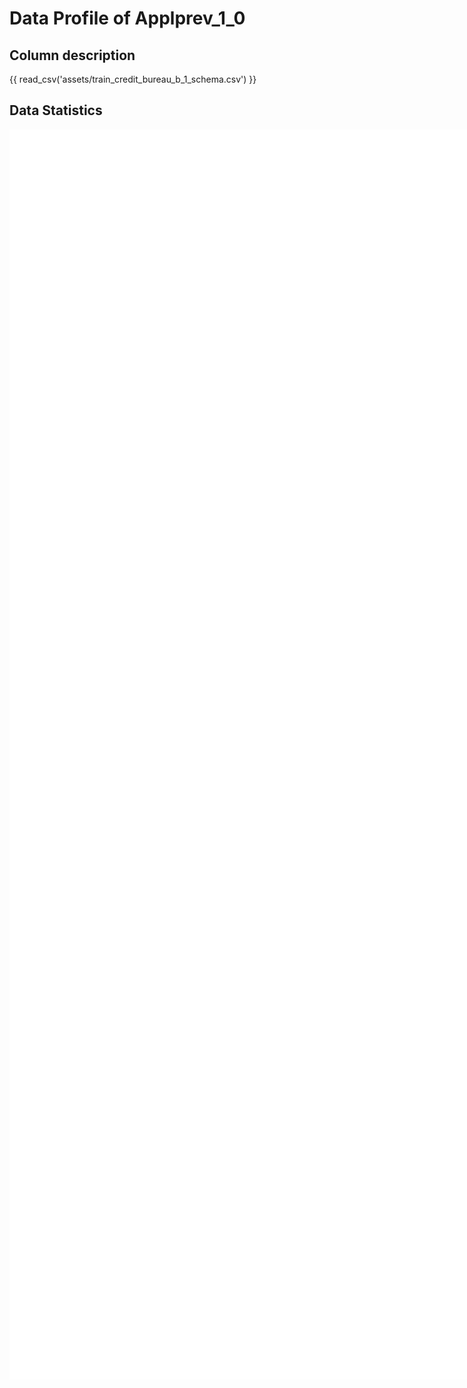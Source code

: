 # Data Profile of Applprev_1_0

## Column description

{{ read_csv('assets/train_credit_bureau_b_1_schema.csv') }}

## Data Statistics

<iframe width=2800, height=2000 frameBorder=0 src="../assets/train_credit_bureau_b_1_report.html"></iframe>

    